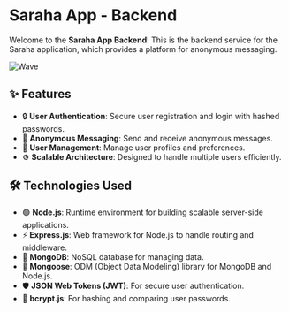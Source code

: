 # Saraha App - Backend

Welcome to the **Saraha App Backend**! This is the backend service for the Saraha application, which provides a platform for anonymous messaging.

![Wave](https://cdn.jsdelivr.net/gh/Readme-Workflows/Readme-Icons@main/icons/wave/Wave.gif)

## ✨ Features

- 🔒 **User Authentication**: Secure user registration and login with hashed passwords.
- 📨 **Anonymous Messaging**: Send and receive anonymous messages.
- 👤 **User Management**: Manage user profiles and preferences.
- ⚙️ **Scalable Architecture**: Designed to handle multiple users efficiently.

## 🛠️ Technologies Used

- 🟢 **Node.js**: Runtime environment for building scalable server-side applications.
- ⚡ **Express.js**: Web framework for Node.js to handle routing and middleware.
- 🍃 **MongoDB**: NoSQL database for managing data.
- 🧹 **Mongoose**: ODM (Object Data Modeling) library for MongoDB and Node.js.
- 🛡️ **JSON Web Tokens (JWT)**: For secure user authentication.
- 🔑 **bcrypt.js**: For hashing and comparing user passwords.